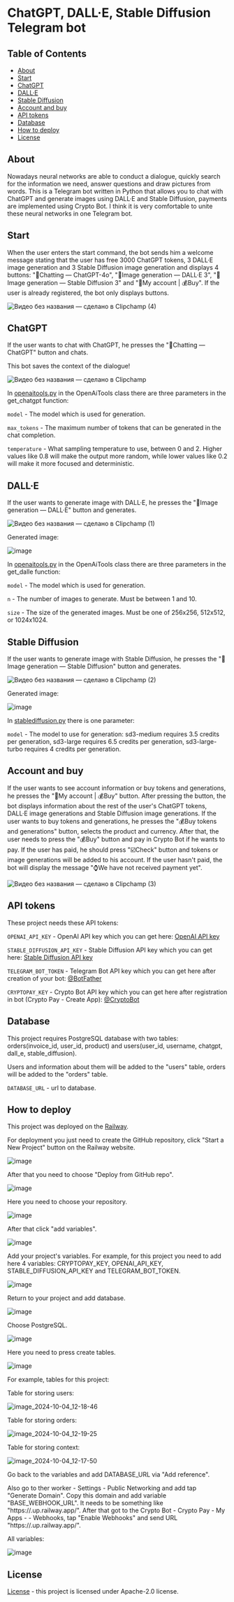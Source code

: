 # ChatGPT, DALL·E, Stable Diffusion Telegram bot

## Table of Contents

+ [About](#about)
+ [Start](#start)
+ [ChatGPT](#chatgpt)
+ [DALL·E](#dalle)
+ [Stable Diffusion](#stablediffusion)
+ [Account and buy](#accountbuy)
+ [API tokens](#apitokens)
+ [Database](#database)
+ [How to deploy](#howtodeploy)
+ [License](#license)

## About <a name = "about"></a>

Nowadays neural networks are able to conduct a dialogue, quickly search for the information we need, answer questions and draw pictures from words. This is a Telegram bot written in Python that allows you to chat with ChatGPT and generate images using DALL·E and Stable Diffusion, payments are implemented using Crypto Bot. I think it is very comfortable to unite these neural networks in one Telegram bot.

## Start <a name = "start"></a>
When the user enters the start command, the bot sends him a welcome message stating that the user has free 3000 ChatGPT tokens, 3 DALL·E image generation and 3 Stable Diffusion image generation and displays 4 buttons: "💭Chatting — ChatGPT-4o", "🌄Image generation — DALL·E 3", "🌅Image generation — Stable Diffusion 3" and "👤My account | 💰Buy". If the user is already registered, the bot only displays buttons.

![Видео без названия — сделано в Clipchamp (4)](https://github.com/user-attachments/assets/a238e932-cdbc-42e1-8274-583222ce4316)

## ChatGPT <a name = "chatgpt"></a>
If the user wants to chat with ChatGPT, he presses the "💭Chatting — ChatGPT" button and chats.

This bot saves the context of the dialogue!

![Видео без названия — сделано в Clipchamp](https://github.com/user-attachments/assets/aa116f40-60ec-40dd-a137-94767b895666)

In [openaitools.py](https://github.com/vladislav-bordiug/ChatGPT_DALL_E_StableDiffusion_Telegram_Bot/blob/main/openaitools.py) in the OpenAiTools class there are three parameters in the get_chatgpt function:

```model``` - The model which is used for generation.

```max_tokens``` - The maximum number of tokens that can be generated in the chat completion.

```temperature``` - What sampling temperature to use, between 0 and 2. Higher values like 0.8 will make the output more random, while lower values like 0.2 will make it more focused and deterministic.

## DALL·E <a name = "dalle"></a>
If the user wants to generate image with DALL·E, he presses the "🌄Image generation — DALL·E" button and generates.

![Видео без названия — сделано в Clipchamp (1)](https://github.com/user-attachments/assets/52e18bf1-ded4-406e-94f4-8fa5d5de6ffe)

Generated image:

![image](https://github.com/user-attachments/assets/5fe18110-5fb3-4a73-b66c-0a34b3a1f8fc)

In [openaitools.py](https://github.com/vladislav-bordiug/ChatGPT_DALL_E_StableDiffusion_Telegram_Bot/blob/main/openaitools.py) in the OpenAiTools class there are three parameters in the get_dalle function:

```model``` - The model which is used for generation.

```n``` - The number of images to generate. Must be between 1 and 10.

```size``` - The size of the generated images. Must be one of 256x256, 512x512, or 1024x1024.

## Stable Diffusion <a name = "stablediffusion"></a>
If the user wants to generate image with Stable Diffusion, he presses the "🌅Image generation — Stable Diffusion" button and generates.

![Видео без названия — сделано в Clipchamp (2)](https://github.com/user-attachments/assets/216214b7-7c0e-4baf-b399-fa6081e86142)

Generated image:

![image](https://github.com/user-attachments/assets/965fe6d3-ef9d-48e6-a096-209ec470694d)

In [stablediffusion.py](https://github.com/vladislav-bordiug/ChatGPT_DALL_E_StableDiffusion_Telegram_Bot/blob/main/stablediffusion.py) there is one parameter:

```model``` - The model to use for generation: sd3-medium requires 3.5 credits per generation, sd3-large requires 6.5 credits per generation, sd3-large-turbo requires 4 credits per generation.

## Account and buy <a name = "accountbuy"></a>
If the user wants to see account information or buy tokens and generations, he presses the "👤My account | 💰Buy" button. After pressing the button, the bot displays information about the rest of the user's ChatGPT tokens, DALL·E image generations and Stable Diffusion image generations. If the user wants to buy tokens and generations, he presses the "💰Buy tokens and generations" button, selects the product and currency. After that, the user needs to press the "💰Buy" button and pay in Crypto Bot if he wants to pay. If the user has paid, he should press "☑️Check" button and tokens or image generations will be added to his account. If the user hasn't paid, the bot will display the message "⌚️We have not received payment yet".

![Видео без названия — сделано в Clipchamp (3)](https://github.com/user-attachments/assets/bbf94c99-5f60-4698-b22c-b10e9fd709bd)

## API tokens <a name = "apitokens"></a>

These project needs these API tokens: 

```OPENAI_API_KEY``` - OpenAI API key which you can get here: [OpenAI API key](https://platform.openai.com/account/api-keys)

```STABLE_DIFFUSION_API_KEY``` - Stable Diffusion API key which you can get here: [Stable Diffusion API key](https://beta.dreamstudio.ai/account)

```TELEGRAM_BOT_TOKEN``` - Telegram Bot API key which you can get here after creation of your bot: [@BotFather](https://t.me/BotFather)

```CRYPTOPAY_KEY``` - Crypto Bot API key which you can get here after registration in bot (Crypto Pay - Create App): [@CryptoBot](https://t.me/CryptoBot)

## Database <a name = "database"></a>

This project requires PostgreSQL database with two tables: orders(invoice_id, user_id, product) and users(user_id, username, chatgpt, dall_e, stable_diffusion). 

Users and information about them will be added to the "users" table, orders will be added to the "orders" table.

```DATABASE_URL``` - url to database.

## How to deploy <a name = "howtodeploy"></a>

This project was deployed on the [Railway](https://railway.app/).

For deployment you just need to create the GitHub repository, click "Start a New Project" button on the Railway website.

![image](https://user-images.githubusercontent.com/60838512/232328076-fd3f8281-e523-4b08-ade9-47cd3c7fb9ab.png)

After that you need to choose "Deploy from GitHub repo".

![image](https://user-images.githubusercontent.com/60838512/232328194-5fbfcea8-1cfd-4b4e-b484-727a3e9498be.png)

Here you need to choose your repository.

![image](https://user-images.githubusercontent.com/60838512/232328334-2db545e9-07ba-4b1b-a89a-14f0ecbbf12e.png)

After that click "add variables".

![image](https://user-images.githubusercontent.com/60838512/232328415-5d10a920-a8a6-4c11-8675-9ad5ce6fb30a.png)

Add your project's variables. For example, for this project you need to add here 4 variables: CRYPTOPAY_KEY, OPENAI_API_KEY, STABLE_DIFFUSION_API_KEY and TELEGRAM_BOT_TOKEN.

![image](https://user-images.githubusercontent.com/60838512/232328573-8cbb0eca-aca9-4fc0-8656-e303b4af90e8.png)

Return to your project and add database.

![image](https://user-images.githubusercontent.com/60838512/232328651-e02d41cc-2cd3-4b1c-ac52-a7f6312ed2cd.png)

Choose PostgreSQL.

![image](https://user-images.githubusercontent.com/60838512/232328670-25835f92-57bd-4f2b-9477-075638574454.png)

Here you need to press create tables.

![image](https://user-images.githubusercontent.com/60838512/232328709-476b146f-42e6-44ed-826f-c10762697aeb.png)

For example, tables for this project:

Table for storing users:

![image_2024-10-04_12-18-46](https://github.com/user-attachments/assets/e562ab58-d3ec-469d-b1ad-4cf3dc216635)

Table for storing orders:

![image_2024-10-04_12-19-25](https://github.com/user-attachments/assets/74133980-4aca-4460-8340-bd77f22c75d0)

Table for storing context:

![image_2024-10-04_12-17-50](https://github.com/user-attachments/assets/c803dca2-4086-4e40-a990-ce90e7866f58)

Go back to the variables and add DATABASE_URL via "Add reference". 

Also go to ther worker - Settings - Public Networking and add tap "Generate Domain". Copy this domain and add variable "BASE_WEBHOOK_URL". It needs to be something like "https://<Your unique part>.up.railway.app/". After that got to the Crypto Bot - Crypto Pay - My Apps - <Your app> - Webhooks, tap "Enable Webhooks" and send URL "https://<Your unique part>.up.railway.app/<CRYPTO BOT API TOKEN>".

All variables:

![image](https://github.com/user-attachments/assets/b68b26a9-fce8-4666-a33c-aaac12ef861e)

## License <a name = "license"></a>

[License](https://github.com/vladislav-bordiug/ChatGPT_DALL_E_StableDiffusion_Telegram_Bot/blob/main/LICENSE) - this project is licensed under Apache-2.0 license.
